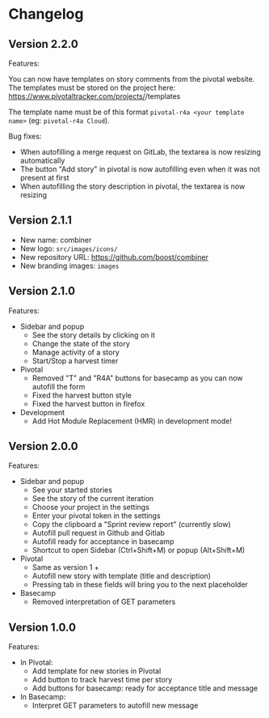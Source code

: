 # Changelog

## Version 2.2.0

Features:

You can now have templates on story comments from the pivotal website. The templates must be
stored on the project here: https://www.pivotaltracker.com/projects/<your-project-id>/templates

The template name must be of this format `pivotal-r4a <your template name>` (eg: `pivotal-r4a Cloud`).

Bug fixes:

- When autofilling a merge request on GitLab, the textarea is now resizing automatically
- The button "Add story" in pivotal is now autofilling even when it was not present at first
- When autofilling the story description in pivotal, the textarea is now resizing

## Version 2.1.1

- New name: combiner
- New logo: `src/images/icons/`
- New repository URL: https://github.com/boost/combiner
- New branding images: `images`

## Version 2.1.0

Features:

- Sidebar and popup
	- See the story details by clicking on it
	- Change the state of the story
	- Manage activity of a story
	- Start/Stop a harvest timer
- Pivotal
	- Removed "T" and "R4A" buttons for basecamp as you can now autofill the form
	- Fixed the harvest button style
	- Fixed the harvest button in firefox
- Development
	- Add Hot Module Replacement (HMR) in development mode!

## Version 2.0.0

Features:

- Sidebar and popup
	- See your started stories
	- See the story of the current iteration
	- Choose your project in the settings
	- Enter your pivotal token in the settings
	- Copy the clipboard a "Sprint review report" (currently slow)
	- Autofill pull request in Github and Gitlab
	- Autofill ready for acceptance in basecamp
	- Shortcut to open Sidebar (Ctrl+Shift+M) or popup (Alt+Shift+M)
- Pivotal
	- Same as version 1 +
	- Autofill new story with template (title and description)
	- Pressing tab in these fields will bring you to the next placeholder
- Basecamp
	- Removed interpretation of GET parameters

## Version 1.0.0

Features:

- In Pivotal:
    - Add template for new stories in Pivotal
    - Add button to track harvest time per story
    - Add buttons for basecamp: ready for acceptance title and message
- In Basecamp:
    - Interpret GET parameters to autofill new message
